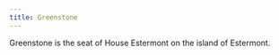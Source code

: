 ```yaml
---
title: Greenstone
---
```


 Greenstone is the seat of House Estermont on the island of Estermont.






